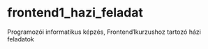 # frontend1_hazi_feladat
Programozói informatikus képzés, Frontend1kurzushoz tartozó házi feladatok
